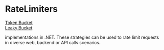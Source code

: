 RateLimiters
============

[Token Bucket](http://en.wikipedia.org/wiki/Token_bucket)   
[Leaky Bucket](http://en.wikipedia.org/wiki/Leaky_bucket)   

implementations in .NET. These strategies can be used to rate limit requests in diverse web, backend or API calls scenarios.
